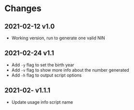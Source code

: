 # Changes

## 2021-02-12 v1.0

- Working version, run to generate one valid NIN

## 2021-02-24 v1.1

- Add `-y` flag to set the birth year
- Add `-v` flag to show more info about the number generated
- Add `-h` flag to output script options

## 2021-02- v1.1.1

- Update usage info script name

